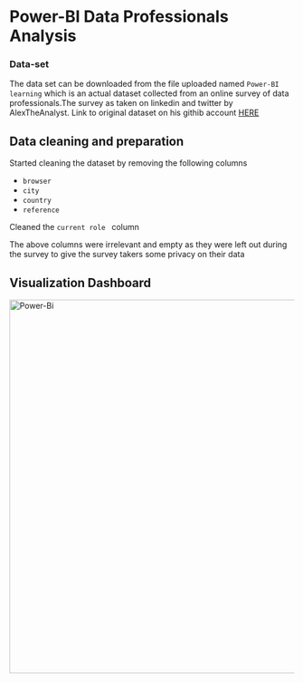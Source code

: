 # Power-BI Data Professionals Analysis
### Data-set
The data set can be downloaded from the file uploaded named `Power-BI learning` which is an actual dataset collected from an online survey of data professionals.The survey as taken on linkedin and twitter by AlexTheAnalyst. Link to original dataset on his githib account [HERE](https://github.com/AlexTheAnalyst/Power-BI/blob/main/Power%20BI%20-%20Final%20Project.xlsx) 

## Data cleaning and preparation
Started cleaning the dataset by removing the following columns
- `browser`
- `city`
- `country`
- `reference`

Cleaned the `current role ` column
  
The above columns were irrelevant and empty as they were left out during the survey to give the survey takers some privacy on their data
## Visualization Dashboard
<img width="660" alt="Power-Bi" src="https://github.com/The-alpha-male/Power-BI/assets/69481921/779933b1-d09a-438f-a10b-605a765e90d3">
